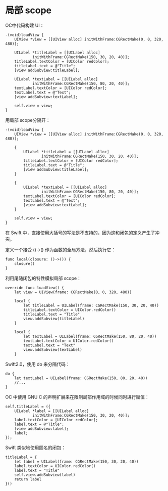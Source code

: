 # 局部 scope

OC中代码构建 UI：

	-(void)loadView {
	    UIView *view = [[UIView alloc] initWithFrame:CGRectMake(0, 0, 320, 480)];
	
	    UILabel *titleLabel = [[UILabel alloc]
	            initWithFrame:CGRectMake(150, 30, 20, 40)];
	    titleLabel.textColor = [UIColor redColor];
	    titleLabel.text = @"Title";
	    [view addSubview:titleLabel];
	
	    UILabel *textLabel = [[UILabel alloc]
	            initWithFrame:CGRectMake(150, 80, 20, 40)];
	    textLabel.textColor = [UIColor redColor];
	    textLabel.text = @"Text";
	    [view addSubview:textLabel];
	
	    self.view = view;
	}
	
用局部 scope分隔开：

	-(void)loadView {
	    UIView *view = [[UIView alloc] initWithFrame:CGRectMake(0, 0, 320, 480)];
	
	    {
	        UILabel *titleLabel = [[UILabel alloc]
	                initWithFrame:CGRectMake(150, 30, 20, 40)];
	        titleLabel.textColor = [UIColor redColor];
	        titleLabel.text = @"Title";
	        [view addSubview:titleLabel];
	    }
	
	    {
	        UILabel *textLabel = [[UILabel alloc]
	                initWithFrame:CGRectMake(150, 80, 20, 40)];
	        textLabel.textColor = [UIColor redColor];
	        textLabel.text = @"Text";
	        [view addSubview:textLabel];
	    }
	
	    self.view = view;
	}
	
在 Swift 中，直接使用大括号的写法是不支持的，因为这和闭包的定义产生了冲突。

定义一个接受 ()->() 作为函数的全局方法，然后执行它：

	func local(closure: ()->()) {
	    closure()
	}

利用尾随闭包的特性模拟局部 scope：

	override func loadView() {
	    let view = UIView(frame: CGRectMake(0, 0, 320, 480))
	
	    local {
	        let titleLabel = UILabel(frame: CGRectMake(150, 30, 20, 40))
	        titleLabel.textColor = UIColor.redColor()
	        titleLabel.text = "Title"
	        view.addSubview(titleLabel)
	    }
	
	    local {
	        let textLabel = UILabel(frame: CGRectMake(150, 80, 20, 40))
	        textLabel.textColor = UIColor.redColor()
	        textLabel.text = "Text"
	        view.addSubview(textLabel)
	    }
	    
Swift2.0，使用 do 来分隔代码：

	do {
	    let textLabel = UILabel(frame: CGRectMake(150, 80, 20, 40))
	    //...
	}

OC 中使用 GNU C 的声明扩展来在限制局部作用域的时候同时进行赋值：

	self.titleLabel = ({
	    UILabel *label = [[UILabel alloc]
	            initWithFrame:CGRectMake(150, 30, 20, 40)];
	    label.textColor = [UIColor redColor];
	    label.text = @"Title";
	    [view addSubview:label];
	    label;
	});
	
Swift 类似地使用匿名的闭包：

	titleLabel = {
	    let label = UILabel(frame: CGRectMake(150, 30, 20, 40))
	    label.textColor = UIColor.redColor()
	    label.text = "Title"
	    self.view.addSubview(label)
	    return label
	}()